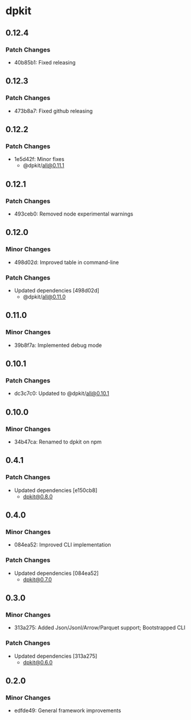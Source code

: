 # dpkit

## 0.12.4

### Patch Changes

- 40b85b1: Fixed releasing

## 0.12.3

### Patch Changes

- 473b8a7: Fixed github releasing

## 0.12.2

### Patch Changes

- 1e5d42f: Minor fixes
  - @dpkit/all@0.11.1

## 0.12.1

### Patch Changes

- 493ceb0: Removed node experimental warnings

## 0.12.0

### Minor Changes

- 498d02d: Improved table in command-line

### Patch Changes

- Updated dependencies [498d02d]
  - @dpkit/all@0.11.0

## 0.11.0

### Minor Changes

- 39b8f7a: Implemented debug mode

## 0.10.1

### Patch Changes

- dc3c7c0: Updated to @dpkit/all@0.10.1

## 0.10.0

### Minor Changes

- 34b47ca: Renamed to dpkit on npm

## 0.4.1

### Patch Changes

- Updated dependencies [e150cb8]
  - dpkit@0.8.0

## 0.4.0

### Minor Changes

- 084ea52: Improved CLI implementation

### Patch Changes

- Updated dependencies [084ea52]
  - dpkit@0.7.0

## 0.3.0

### Minor Changes

- 313a275: Added Json/Jsonl/Arrow/Parquet support; Bootstrapped CLI

### Patch Changes

- Updated dependencies [313a275]
  - dpkit@0.6.0

## 0.2.0

### Minor Changes

- edfde49: General framework improvements
